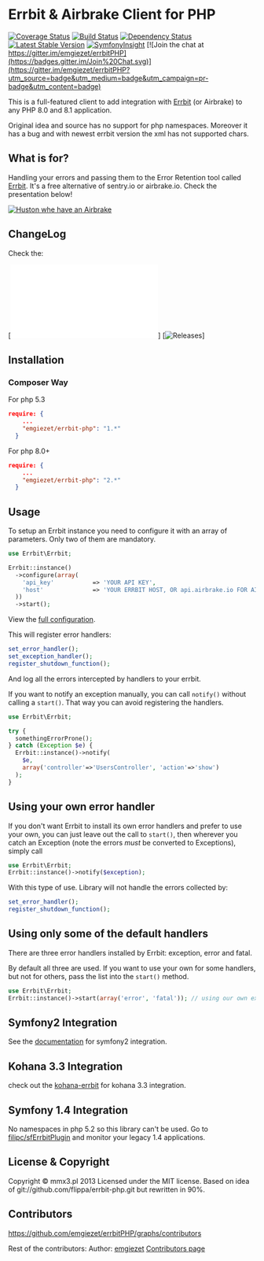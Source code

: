 # Errbit & Airbrake Client for PHP


[![Coverage Status](https://coveralls.io/repos/emgiezet/errbitPHP/badge.png)](https://coveralls.io/r/emgiezet/errbitPHP)
[![Build Status](https://travis-ci.org/emgiezet/errbitPHP.png?branch=master)](https://travis-ci.org/emgiezet/errbitPHP)
[![Dependency Status](https://www.versioneye.com/user/projects/5249e725632bac0a4900b2bf/badge.png)](https://www.versioneye.com/user/projects/5249e725632bac0a4900b2bf)
[![Latest Stable Version](https://poser.pugx.org/emgiezet/errbit-php/v/stable.png)](https://packagist.org/packages/emgiezet/errbit-php)
[![SymfonyInsight](https://insight.symfony.com/projects/a0c405fb-8ee9-40e9-acf1-eee084fc35a6/mini.svg)](https://insight.symfony.com/projects/a0c405fb-8ee9-40e9-acf1-eee084fc35a6)
[![Join the chat at https://gitter.im/emgiezet/errbitPHP](https://badges.gitter.im/Join%20Chat.svg)](https://gitter.im/emgiezet/errbitPHP?utm_source=badge&utm_medium=badge&utm_campaign=pr-badge&utm_content=badge)

This is a full-featured client to add integration with [Errbit](https://github.com/errbit/errbit) (or Airbrake)
to any PHP 8.0 and 8.1 application. 

Original idea and source has no support for php namespaces. 
Moreover it has a bug and with newest errbit version the xml has not supported chars.


## What is for?
Handling your errors and passing them to the Error Retention tool called [Errbit](https://github.com/errbit/errbit). It's a free alternative of sentry.io or airbrake.io.
Check the presentation below!

[![Huston whe have an Airbrake](http://image.slidesharecdn.com/hustonwehaveanairbrake-131125152637-phpapp02/95/slide-1-638.jpg?1385415083)](http://www.slideshare.net/MaxMaecki/meetphp-11-huston-we-have-an-airbrake)

## ChangeLog
Check the:

[![Full change log here](Resources/doc/changlelog.md)]
[![Releases](https://github.com/emgiezet/errbitPHP/releases)]

## Installation

### Composer Way
For php 5.3
```json
require: {
    ...
    "emgiezet/errbit-php": "1.*"
  }
```
For php 8.0+
```json
require: {
    ...
    "emgiezet/errbit-php": "2.*"
  }
```

## Usage

To setup an Errbit instance you need to configure it with an array of parameters. 
Only two of them are mandatory.

``` php
use Errbit\Errbit;

Errbit::instance()
  ->configure(array(
    'api_key'           => 'YOUR API KEY',
    'host'              => 'YOUR ERRBIT HOST, OR api.airbrake.io FOR AIRBRAKE'
  ))
  ->start();
```

View the [full configuration](https://github.com/emgiezet/errbitPHP/blob/master/Resources/doc/full_config.md).

This will register error handlers:

``` php
set_error_handler();
set_exception_handler();
register_shutdown_function();
```

And log all the errors intercepted by handlers to your errbit.

If you want to notify an exception manually, you can call `notify()` without calling a `start()`. That way you can avoid registering the handlers.

``` php
use Errbit\Errbit;

try {
  somethingErrorProne();
} catch (Exception $e) {
  Errbit::instance()->notify(
    $e,
    array('controller'=>'UsersController', 'action'=>'show')
  );
}
```

## Using your own error handler

If you don't want Errbit to install its own error handlers and prefer to use
your own, you can just leave out the call to `start()`, then wherever you
catch an Exception (note the errors *must* be converted to Exceptions), simply
call

``` php
use Errbit\Errbit;
Errbit::instance()->notify($exception);
```

With this type of use. Library will not handle the errors collected by:

``` php
set_error_handler();
register_shutdown_function();
```

## Using only some of the default handlers

There are three error handlers installed by Errbit: exception, error and fatal.

By default all three are used. If you want to use your own for some handlers,
but not for others, pass the list into the `start()` method.

``` php
use Errbit\Errbit;
Errbit::instance()->start(array('error', 'fatal')); // using our own exception handler
```

## Symfony2 Integration

See the [documentation](https://github.com/emgiezet/errbitPHP/blob/master/Resources/doc/symfony2_integration.md) for symfony2 integration.

## Kohana 3.3 Integration

check out the [kohana-errbit](https://github.com/kwn/kohana-errbit) for kohana 3.3 integration.

## Symfony 1.4 Integration

No namespaces in php 5.2 so this library can't be used. 
Go to [filipc/sfErrbitPlugin](https://github.com/filipc/sfErrbitPlugin) and monitor your legacy 1.4 applications.



## License & Copyright

Copyright © mmx3.pl 2013 Licensed under the MIT license. Based on idea of git://github.com/flippa/errbit-php.git but rewritten in 90%.

## Contributors

https://github.com/emgiezet/errbitPHP/graphs/contributors

Rest of the contributors:
Author: [emgiezet](https://github.com/emgiezet/) 
[Contributors page](https://github.com/emgiezet/errbitPHP/graphs/contributors)
